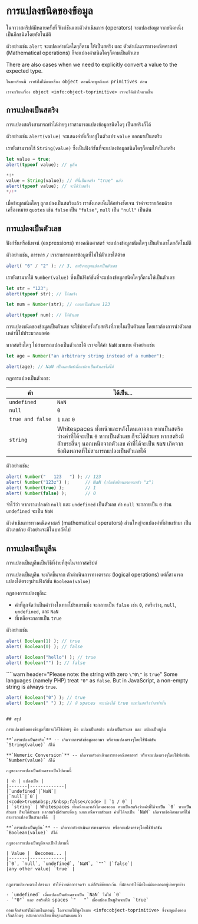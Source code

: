 # การแปลงชนิดของข้อมูล

ในจาวาสคริปต์มีหลายครั้งที่ ฟังก์ชันและตัวดำเนินการ (operators) จะแปลงข้อมูลจากชนิดหนึ่ง เป็นอีกชนิดโดยอัตโนมัติ

ตัวอย่างเช่น `alert` จะแปลงค่าชนิดใดๆก็ตาม ให้เป็นสตริง และ ตัวดำเนินการทางคณิตศาสตร์ (Mathematical operations) ก็จะแปลงค่าชนิดใดๆก็ตามเป็นตัวเลข

There are also cases when we need to explicitly convert a value to the expected type.

```smart header="ยังไม่พูดถึง object"
ในบทเรียนนี้ เรายังไม่ได้แตะเรื่อง object ตอนนี้จะพูดถึงแค่ primitives ก่อน

เราจะเรียนเรื่อง object <info:object-toprimitive> เราจะได้เข้าใจมากขึ้น
```

## การแปลงเป็นสตริง

การแปลงสตริงสามารถทำได้ง่ายๆ เราสามารถแปลงข้อมูลชนิดใดๆ เป็นสตริงก็ได้

ตัวอย่างเช่น `alert(value)` จะแสดงค่าที่เก็บอยู่ในตัวแปร `value` ออกมาเป็นสตริง

เรายังสามารถใช้ `String(value)` ซึ่งเป็นฟังก์ชันที่จะแปลงข้อมูลชนิดใดๆก็ตามให้เป็นสตริง

```js run
let value = true;
alert(typeof value); // บูลีน

*!*
value = String(value); // ทีนี้เป็นสตริง "true" แล้ว
alert(typeof value); // จะได้ว่าสตริง
*/!*
```

เมื่อข้อมูลชนิดใดๆ ถูกแปลงเป็นสตริงแล้ว เราสังเกตเห็นได้อย่างชัดเจน ว่าค่าจะรายล้อมด้วยเครื่องหมาย `quotes` เช่น `false` เป็น `"false"`, `null` เป็น `"null"` เป็นต้น

## การแปลงเป็นตัวเลข

ฟังก์ชันหรือนิพจน์ (expressions) ทางคณิตศาสตร์ จะแปลงข้อมูลชนิดใดๆ เป็นตัวเลขโดยอัตโนมัติ 

ตัวอย่างเช่น, การหาร `/` เราสามารถหารข้อมูลที่ไม่ใช่ตัวเลขได้ด้วย

```js run
alert( "6" / "2" ); // 3, สตริงจะถูกแปลงเป็นตัวเลข
```

เรายังสามาถใช้ `Number(value)` ซึ่งเป็นฟังก์ชันที่จะแปลงข้อมูลชนิดใดๆก็ตามให้เป็นตัวเลข

```js run
let str = "123";
alert(typeof str); // ได้สตริง

let num = Number(str); // กลายเป็นตัวเลข 123

alert(typeof num); // ได้ตัวเลข
```

การแปลงชนิดของข้อมูลเป็นตัวเลข จะใช้บ่อยครั้งกับสตริงที่ภายในเป็นตัวเลข โดยเราต้องการนำตัวเลขเหล่านี้ไปประมวลผลต่อ

หากสตริงใดๆ ไม่สามารถแปลงเป็นตัวเลขได้ เราจะได้ค่า `NaN` มาแทน ตัวอย่างเช่น

```js run
let age = Number("an arbitrary string instead of a number");

alert(age); // NaN เป็นผลลัพธ์เมื่อแปลงเป็นตัวเลขไม่ได้
```

กฎการแปลงเป็นตัวเลข:

| ค่า |  ได้เป็น... |
|-------|-------------|
|`undefined`|`NaN`|
|`null`|`0`|
|<code>true&nbsp;and&nbsp;false</code> | `1` และ `0` |
| `string` | Whitespaces ทั้งหน้าและหลังโดนเอาออก หากเป็นสตริงว่างค่าที่ได้จะเป็น `0` หากเป็นตัวเลข ก็จะได้ตัวเลข หากสตริงมีอักขระอื่นๆ นอกเหนือจากตัวเลข ค่าที่ได้จะเป็น `NaN` เกิดจากข้อผิดพลาดที่ไม่สามารถแปลงเป็นตัวเลขได้ |

ตัวอย่างเช่น:

```js run
alert( Number("   123   ") ); // 123
alert( Number("123z") );      // NaN (เกิดข้อผิดพลาดจากตัว "z")
alert( Number(true) );        // 1
alert( Number(false) );       // 0
```

จำไว้ว่า หากเราแปลงค่า `null` และ `undefined` เป็นตัวเลข ค่า `null` จะกลายเป็น `0` ส่วน `undefined` จะเป็น `NaN`

ตัวดำเนินการทางคณิตศาสตร์ (mathematical operators) ส่วนใหญ่จะแปลงค่าที่ผ่านเข้ามา เป็นตัวเลขด้วย ตัวอย่างจะมีในบทถัดไป

## การแปลงเป็นบูลีน

การแปลงเป็นบูลีนเป็นวิธีที่ง่ายที่สุดในจาวาสคริปต์

การแปลงเป็นบูลีน จะเกิดขึ้นจาก ตัวดำเนินการทางตรรกะ (logical operations) แต่ก็สามารถแปลงได้ตรงๆผ่านฟังก์ชัน `Boolean(value)`

กฎของการแปลงบูลีน:

- ค่าที่ถูกจัดว่าเป็นค่าว่างในทางโปรแกรมมิ่ง จะกลายเป็น `false` เช่น `0`, สตริงว่าง, `null`, `undefined`, และ `NaN`
- ที่เหลือจะกลายเป็น `true`

ตัวอย่างเช่น

```js run
alert( Boolean(1) ); // true
alert( Boolean(0) ); // false

alert( Boolean("hello") ); // true
alert( Boolean("") ); // false
```

````warn header="Please note: the string with zero `\"0\"` is `true`"
Some languages (namely PHP) treat `"0"` as `false`. But in JavaScript, a non-empty string is always `true`.

```js run
alert( Boolean("0") ); // true
alert( Boolean(" ") ); // มี spaces จะแปลงได้ true ยกเว้นสตริงว่างเท่านั้น
```
````

## สรุป

การแปลงชนิดของข้อมูลที่มักจะได้ใช้บ่อยๆ คือ แปลงเป็นสตริง แปลงเป็นตัวเลข และ แปลงเป็นบูลีน

**`การแปลงเป็นสตริง`** -- เกิดจากการส่งข้อมูลออกมา หรือจะแปลงตรงๆโดยใช้ฟังก์ชัน `String(value)` ก็ได้

**`Numeric Conversion`** -- เกิดจากตัวดำเนินการทางคณิตศาสตร์ หรือจะแปลงตรงๆโดยใช้ฟังก์ชัน `Number(value)` ก็ได้

กฎของการแปลงเป็นตัวเลขจะเป็นไปตามนี้

| ค่า | แปลงเป็น |
|-------|-------------|
|`undefined`|`NaN`|
|`null`|`0`|
|<code>true&nbsp;/&nbsp;false</code> | `1 / 0` |
| `string` | Whitespaces ทั้งหน้าและหลังโดนเอาออก หากเป็นสตริงว่างค่าที่ได้จะเป็น `0` หากเป็นตัวเลข ก็จะได้ตัวเลข หากสตริงมีอักขระอื่นๆ นอกเหนือจากตัวเลข ค่าที่ได้จะเป็น `NaN` เกิดจากข้อผิดพลาดที่ไม่สามารถแปลงเป็นตัวเลขได้  |

**`การแปลงเป็นบูลีน`** -- เกิดจากตัวดำเนินการทางตรรกะ หรือจะแปลงตรงๆโดยใช้ฟังก์ชัน `Boolean(value)` ก็ได้

กฎของการแปลงเป็นบูลีนจะเป็นไปตามนี้

| Value |  Becomes... |
|-------|-------------|
|`0`, `null`, `undefined`, `NaN`, `""` |`false`|
|any other value| `true` |


กฎการแปลงจะตรงไปตรงมา ทำให้ง่ายต่อการจดจำ แต่ก็ยังมีข้อยกเว้น ที่มักจะทำให้มือใหม่ผิดพลาดอยู่บ่อยๆอย่าง

- `undefined` เมื่อแปลงเป็นตัวเลขจะเป็น `NaN` ไม่ใช่ `0`
- `"0"` และ สตริงที่มี spaces `"   "` เมื่อแปลงเป็นบูลีนจะเป็น `true`

ออบเจ็กต์จะยังไม่มีบทในตอนนี้ โดยจะยกไปพูดในบท <info:object-toprimitive> ซึ่งจะพูดถึงออบเจ็กต์ล้วนๆ หลังจากเราเรียนพื้นฐานกันหมดแล้ว
